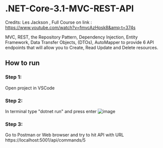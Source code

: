 # .NET-Core-3.1-MVC-REST-API
Credits: Les Jackson  , Full Course on link : https://www.youtube.com/watch?v=fmvcAzHpsk8&amp;t=374s

MVC, REST, the Repository Pattern, Dependency Injection, Entity Framework, Data Transfer Objects, (DTOs), AutoMapper to provide 6 API endpoints that will allow you to Create, Read Update and Delete resources.

## How to run 
### Step 1:
Open project in VSCode 
### Step 2:
In terminal type "dotnet run" and press enter
![image](https://user-images.githubusercontent.com/49925421/90767891-32c3ad80-e2ee-11ea-8c87-e3f5d0521192.png)
### Step 3: 
Go to Postman or Web browser and try to hit API with URL https://localhost:5001/api/commands/5



